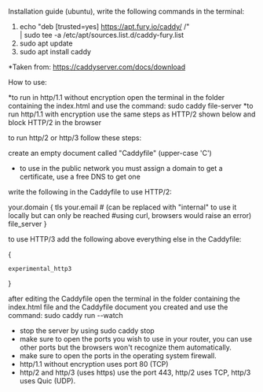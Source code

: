 Installation guide (ubuntu), write the following commands in the terminal:
1.	echo "deb [trusted=yes] https://apt.fury.io/caddy/ /" \
    | sudo tee -a /etc/apt/sources.list.d/caddy-fury.list
2.	sudo apt update
3.	sudo apt install caddy

*Taken from: https://caddyserver.com/docs/download

How to use:

*to run in http/1.1 without encryption open the terminal in the folder containing the index.html and use the command: sudo caddy file-server
*to run http/1.1 with encryption use the same steps as HTTP/2 shown below and block HTTP/2 in the browser

to run http/2 or http/3 follow these steps:

create an empty document called "Caddyfile" (upper-case 'C')

* to use in the public network you must assign a domain to get a certificate, use a free DNS to get one

write the following in the Caddyfile to use HTTP/2:

your.domain { 
	tls your.email # (can be replaced with "internal" to use it locally but can only be reached #using curl, browsers would raise an error)
   	file_server
}

to use HTTP/3 add the following above everything else in the Caddyfile:

{

	experimental_http3
	
}

after editing the Caddyfile open the terminal in the folder containing the index.html file and the Caddyfile document you created and use the command: sudo caddy run --watch
* stop the server by using sudo caddy stop
* make sure to open the ports you wish to use in your router, you can use other ports but the browsers won't recognize them automatically.
* make sure to open the ports in the operating system firewall.
* http/1.1 without encryption uses port 80 (TCP)
* http/2 and http/3 (uses https) use the port 443, http/2 uses TCP, http/3 uses Quic (UDP).
